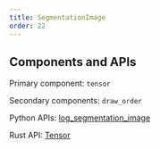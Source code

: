 ```yaml
---
title: SegmentationImage
order: 22
---
```

## Components and APIs
Primary component: `tensor`

Secondary components: `draw_order`

Python APIs: [log_segmentation_image](https://ref.rerun.io/docs/python/latest/common/images/#rerun.log_segmentation_image**)

Rust API: [Tensor](https://docs.rs/rerun/latest/rerun/components/struct.Tensor.html)

